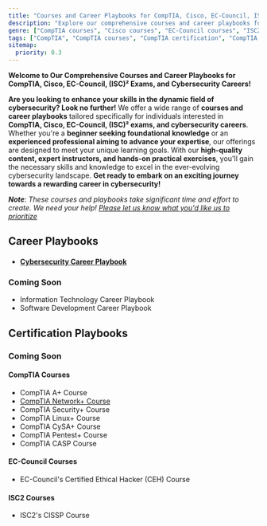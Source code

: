 ```yaml
---
title: "Courses and Career Playbooks for CompTIA, Cisco, EC-Council, ISC2 Exams, and Cybersecurity Careers - SimeonOnSecurity"
description: "Explore our comprehensive courses and career playbooks for CompTIA, Cisco, EC-Council, ISC2 exams, and cybersecurity careers. Prepare for industry-leading certifications and gain valuable insights for a successful career in cybersecurity."
genre: ["CompTIA courses", "Cisco courses", "EC-Council courses", "ISC2 exams", "Cybersecurity careers", "Certification preparation", "Networking fundamentals", "Network security", "Ethical hacking", "Information security management"]
tags: ["CompTIA", "CompTIA courses", "CompTIA certification", "CompTIA training", "CompTIA Network Plus", "CompTIA Security Plus", "CompTIA CySA Plus", "CompTIA PenTest Plus", "CompTIA CASP Plus", "Cisco", "Cisco courses", "Cisco certification", "Cisco training", "CCNA", "CCNP", "CCIE", "EC-Council", "EC-Council courses", "EC-Council certification", "EC-Council training", "CEH", "ECSA", "CHFI", "LPT", "ISC2", "ISC2 exams", "ISC2 certification", "ISC2 training", "CISSP", "CCSP", "SSCP", "Cybersecurity careers"]
sitemap:
  priority: 0.3
---
```


**Welcome to Our Comprehensive Courses and Career Playbooks for CompTIA, Cisco, EC-Council, (ISC)² Exams, and Cybersecurity Careers!**

**Are you looking to enhance your skills in the dynamic field of cybersecurity? Look no further!** We offer a wide range of **courses and career playbooks** tailored specifically for individuals interested in **CompTIA, Cisco, EC-Council, (ISC)² exams, and cybersecurity careers**. Whether you're a **beginner seeking foundational knowledge** or an **experienced professional aiming to advance your expertise**, our offerings are designed to meet your unique learning goals. With our **high-quality content, expert instructors, and hands-on practical exercises**, you'll gain the necessary skills and knowledge to excel in the ever-evolving cybersecurity landscape. **Get ready to embark on an exciting journey towards a rewarding career in cybersecurity!**

***Note***: *These courses and playbooks take significant time and effort to create. We need your help! [Please let us know what you'd like us to prioritize](https://simeononsecurity.ch/contactus/)*

## Career Playbooks
- #### [Cybersecurity Career Playbook](https://simeononsecurity.ch/cyber-security-career-playbook-start)
### Coming Soon
- Information Technology Career Playbook
- Software Development Career Playbook

## Certification Playbooks
### Coming Soon
#### CompTIA Courses
- CompTIA A+ Course
- [CompTIA Network+ Course](/network-plus-start)
- CompTIA Security+ Course
- CompTIA Linux+ Course
- CompTIA CySA+ Course
- CompTIA Pentest+ Course
- CompTIA CASP Course

#### EC-Council Courses
- EC-Council's Certified Ethical Hacker (CEH) Course

#### ISC2 Courses
- ISC2's CISSP Course